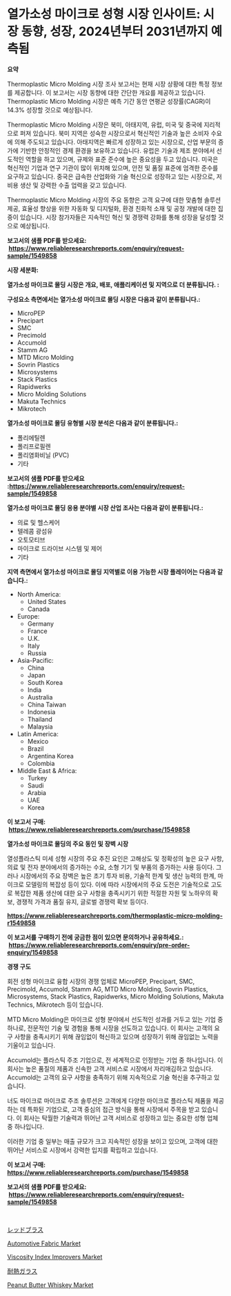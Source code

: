 <p><h1>열가소성 마이크로 성형 시장 인사이트: 시장 동향, 성장, 2024년부터 2031년까지 예측됨</h1></p><p><strong>요약</strong></p>
<p><p>Thermoplastic Micro Molding 시장 조사 보고서는 현재 시장 상황에 대한 특정 정보를 제공합니다. 이 보고서는 시장 동향에 대한 간단한 개요를 제공하고 있습니다. Thermoplastic Micro Molding 시장은 예측 기간 동안 연평균 성장률(CAGR)이 14.3% 성장할 것으로 예상됩니다.</p><p>Thermoplastic Micro Molding 시장은 북미, 아태지역, 유럽, 미국 및 중국에 지리적으로 퍼져 있습니다. 북미 지역은 성숙한 시장으로서 혁신적인 기술과 높은 소비자 수요에 의해 주도되고 있습니다. 아태지역은 빠르게 성장하고 있는 시장으로, 산업 부문의 증가에 기반한 안정적인 경제 환경을 보유하고 있습니다. 유럽은 기술과 제조 분야에서 선도적인 역할을 하고 있으며, 규제와 표준 준수에 높은 중요성을 두고 있습니다. 미국은 혁신적인 기업과 연구 기관이 많이 위치해 있으며, 안전 및 품질 표준에 엄격한 준수를 요구하고 있습니다. 중국은 급속한 산업화와 기술 혁신으로 성장하고 있는 시장으로, 저비용 생산 및 강력한 수출 업력을 갖고 있습니다.</p><p>Thermoplastic Micro Molding 시장의 주요 동향은 고객 요구에 대한 맞춤형 솔루션 제공, 효율성 향상을 위한 자동화 및 디지털화, 환경 친화적 소재 및 공정 개발에 대한 집중이 있습니다. 시장 참가자들은 지속적인 혁신 및 경쟁력 강화를 통해 성장을 달성할 것으로 예상됩니다.</p></p>
<p><strong>보고서의 샘플 PDF를 받으세요: &nbsp;<a href="https://www.reliableresearchreports.com/enquiry/request-sample/1549858">https://www.reliableresearchreports.com/enquiry/request-sample/1549858</a></strong></p>
<p><strong>시장 세분화:</strong></p>
<p><strong> 열가소성 마이크로 몰딩 시장은 개요, 배포, 애플리케이션 및 지역으로 더 분류됩니다. :</strong></p>
<p><strong>구성요소 측면에서는 열가소성 마이크로 몰딩 시장은 다음과 같이 분류됩니다.:</strong></p>
<p><ul><li>MicroPEP</li><li>Precipart</li><li>SMC</li><li>Precimold</li><li>Accumold</li><li>Stamm AG</li><li>MTD Micro Molding</li><li>Sovrin Plastics</li><li>Microsystems</li><li>Stack Plastics</li><li>Rapidwerks</li><li>Micro Molding Solutions</li><li>Makuta Technics</li><li>Mikrotech</li></ul></p>
<p><strong> 열가소성 마이크로 몰딩 유형별 시장 분석은 다음과 같이 분류됩니다.:</strong></p>
<p><ul><li>폴리에틸렌</li><li>폴리프로필렌</li><li>폴리염화비닐 (PVC)</li><li>기타</li></ul></p>
<p><strong>보고서의 샘플 PDF를 받으세요 :<a href="https://www.reliableresearchreports.com/enquiry/request-sample/1549858">https://www.reliableresearchreports.com/enquiry/request-sample/1549858</a></strong></p>
<p><strong> 열가소성 마이크로 몰딩 응용 분야별 시장 산업 조사는 다음과 같이 분류됩니다.:</strong></p>
<p><ul><li>의료 및 헬스케어</li><li>텔레콤 광섬유</li><li>오토모티브</li><li>마이크로 드라이브 시스템 및 제어</li><li>기타</li></ul></p>
<p><strong>지역 측면에서 열가소성 마이크로 몰딩 지역별로 이용 가능한 시장 플레이어는 다음과 같습니다.:</strong></p>
<p><ul>
    <li>
        North America:
        <ul>
            <li>United States</li>
            <li>Canada</li>
        </ul>
    </li>
    <li>
        Europe:
        <ul>
            <li>Germany</li>
            <li>France</li>
            <li>U.K.</li>
            <li>Italy</li>
            <li>Russia</li>
        </ul>
    </li>
    <li>
        Asia-Pacific:
        <ul>
            <li>China</li>
            <li>Japan</li>
            <li>South Korea</li>
            <li>India</li>
            <li>Australia</li>
            <li>China Taiwan</li>
            <li>Indonesia</li>
            <li>Thailand</li>
            <li>Malaysia</li>
        </ul>
    </li>
    <li>
        Latin America:
        <ul>
            <li>Mexico</li>
            <li>Brazil</li>
            <li>Argentina Korea</li>
            <li>Colombia</li>
        </ul>
    </li>
    <li>
        Middle East & Africa:
        <ul>
            <li>Turkey</li>
            <li>Saudi</li>
            <li>Arabia</li>
            <li>UAE</li>
            <li>Korea</li>
        </ul>
    </li>
    </ul></p>
<p><strong>이 보고서 구매: &nbsp;<a href="https://www.reliableresearchreports.com/purchase/1549858">https://www.reliableresearchreports.com/purchase/1549858</a></strong></p>
<p><strong>열가소성 마이크로 몰딩의 주요 동인 및 장벽 시장</strong></p>
<p><p>열성플라스틱 미세 성형 시장의 주요 추진 요인은 고해상도 및 정확성의 높은 요구 사항, 의료 및 전자 분야에서의 증가하는 수요, 소형 기기 및 부품의 증가하는 사용 등이다. 그러나 시장에서의 주요 장벽은 높은 초기 투자 비용, 기술적 한계 및 생산 능력의 한계, 마이크로 모델링의 복잡성 등이 있다. 이에 따라 시장에서의 주요 도전은 기술적으로 고도로 복잡한 제품 생산에 대한 요구 사항을 충족시키기 위한 적절한 자원 및 노하우의 확보, 경쟁적 가격과 품질 유지, 글로벌 경쟁력 확보 등이다.</p></p>
<p><strong><a href="https://www.reliableresearchreports.com/thermoplastic-micro-molding-r1549858">https://www.reliableresearchreports.com/thermoplastic-micro-molding-r1549858</a></strong></p>
<p><strong>이 보고서를 구매하기 전에 궁금한 점이 있으면 문의하거나 공유하세요.: &nbsp;<a href="https://www.reliableresearchreports.com/enquiry/pre-order-enquiry/1549858">https://www.reliableresearchreports.com/enquiry/pre-order-enquiry/1549858</a></strong></p>
<p><strong>경쟁 구도</strong></p>
<p><p>회전 성형 마이크로 융합 시장의 경쟁 업체로 MicroPEP, Precipart, SMC, Precimold, Accumold, Stamm AG, MTD Micro Molding, Sovrin Plastics, Microsystems, Stack Plastics, Rapidwerks, Micro Molding Solutions, Makuta Technics, Mikrotech 등이 있습니다. </p><p>MTD Micro Molding은 마이크로 성형 분야에서 선도적인 성과를 거두고 있는 기업 중 하나로, 전문적인 기술 및 경험을 통해 시장을 선도하고 있습니다. 이 회사는 고객의 요구 사항을 충족시키기 위해 끊임없이 혁신하고 있으며 성장하기 위해 끊임없는 노력을 기울이고 있습니다.</p><p>Accumold는 플라스틱 주조 기업으로, 전 세계적으로 인정받는 기업 중 하나입니다. 이 회사는 높은 품질의 제품과 신속한 고객 서비스로 시장에서 자리매김하고 있습니다. Accumold는 고객의 요구 사항을 충족하기 위해 지속적으로 기술 혁신을 추구하고 있습니다.</p><p>너도 마이크로 마이크로 주조 솔루션은 고객에게 다양한 마이크로 플라스틱 제품을 제공하는 데 특화된 기업으로, 고객 중심의 접근 방식을 통해 시장에서 주목을 받고 있습니다. 이 회사는 탁월한 기술력과 뛰어난 고객 서비스로 성장하고 있는 중요한 성형 업체 중 하나입니다.</p><p>이러한 기업 중 일부는 매출 규모가 크고 지속적인 성장을 보이고 있으며, 고객에 대한 뛰어난 서비스로 시장에서 강력한 입지를 확립하고 있습니다.</p></p>
<p><strong>이 보고서 구매: &nbsp; <a href="https://www.reliableresearchreports.com/purchase/1549858">https://www.reliableresearchreports.com/purchase/1549858</a></strong></p>
<p><strong>보고서의 샘플 PDF를 받으세요: &nbsp;<a href="https://www.reliableresearchreports.com/enquiry/request-sample/1549858">https://www.reliableresearchreports.com/enquiry/request-sample/1549858</a></strong><strong></strong></p>
<p>&nbsp;</p>
<p><p><a href="https://github.com/cnnriuez22368/Market-Research-Report-List-1/blob/main/128992418327.md">レッドブラス</a></p><p><a href="https://issuu.com/reportprime-2/docs/automotive-fabric-market-size-2030.pptx">Automotive Fabric Market</a></p><p><a href="https://eight-handstand-8fb.notion.site/Viscosity-Index-Improvers-Market-Offers-Provide-Insightful-Data-for-the-Time-Period-from-2024-to-203-05945c04c20b44a6a41ff87ea3048da1">Viscosity Index Improvers Market</a></p><p><a href="https://github.com/zekaoe592392/Market-Research-Report-List-1/blob/main/256335818326.md">耐熱ガラス</a></p><p><a href="https://github.com/NorbertYates/Market-Research-Report-List-4/blob/main/peanut-butter-whiskey-market.md">Peanut Butter Whiskey Market</a></p></p>